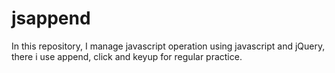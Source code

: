 # jsappend

In this repository, I manage javascript operation using javascript and jQuery, there i use append, click and keyup for regular practice.
